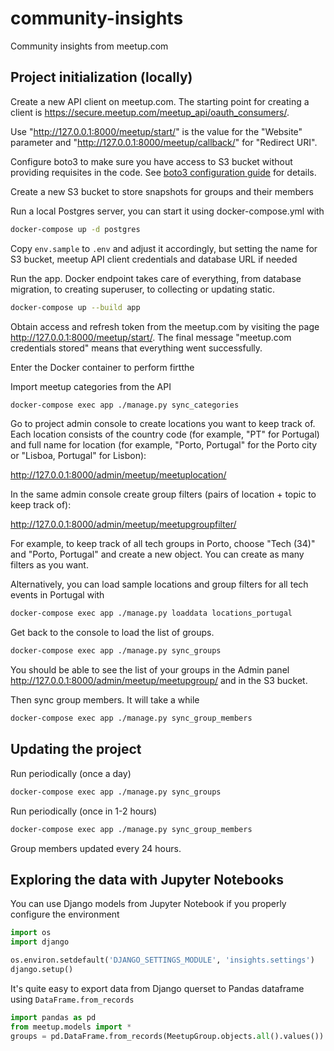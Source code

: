 # community-insights

Community insights from meetup.com

## Project initialization (locally)

Create a new API client on meetup.com. The starting point for creating
a client is https://secure.meetup.com/meetup_api/oauth_consumers/.

Use "http://127.0.0.1:8000/meetup/start/" is the value for the "Website"
parameter and "http://127.0.0.1:8000/meetup/callback/" for "Redirect URI".

Configure boto3 to make sure you have access to S3 bucket without providing
requisites in the code. See [boto3 configuration guide](https://boto3.amazonaws.com/v1/documentation/api/latest/guide/configuration.html)
for details.

Create a new S3 bucket to store snapshots for groups and their members

Run a local Postgres server, you can start it using docker-compose.yml with 

```bash
docker-compose up -d postgres
```
 
Copy `env.sample` to `.env` and adjust it accordingly, but setting the name for
S3 bucket, meetup API client credentials and database URL if needed

Run the app. Docker endpoint takes care of everything, from database migration,
to creating superuser, to collecting or updating static.

```bash
docker-compose up --build app
```

Obtain access and refresh token from the meetup.com by visiting the
page http://127.0.0.1:8000/meetup/start/. The final message
"meetup.com credentials stored" means that everything went successfully.

Enter the Docker container to perform firtthe

Import meetup categories from the API

```bash
docker-compose exec app ./manage.py sync_categories
```

Go to project admin console to create locations you want to keep track of.
Each location consists of the country code (for example, "PT" for Portugal)
and full name for location (for example, "Porto, Portugal" for the Porto city
or "Lisboa, Portugal" for Lisbon):

http://127.0.0.1:8000/admin/meetup/meetuplocation/

In the same admin console create group filters (pairs of location + topic to
keep track of):

http://127.0.0.1:8000/admin/meetup/meetupgroupfilter/

For example, to keep track of all tech groups in Porto, choose "Tech (34)" and
"Porto, Portugal" and create a new object. You can create as many filters as
you want.

Alternatively, you can load sample locations and group filters for all tech
events in Portugal with

```bash
docker-compose exec app ./manage.py loaddata locations_portugal
```

Get back to the console to load the list of groups.

```bash
docker-compose exec app ./manage.py sync_groups
```

You should be able to see the list of your groups in
the Admin panel http://127.0.0.1:8000/admin/meetup/meetupgroup/ and in the 
S3 bucket.

Then sync group members. It will take a while

```bash
docker-compose exec app ./manage.py sync_group_members
```

## Updating the project

Run periodically (once a day)

```bash
docker-compose exec app ./manage.py sync_groups
```

Run periodically (once in 1-2 hours)

```bash
docker-compose exec app ./manage.py sync_group_members
```

Group members updated every 24 hours.


## Exploring the data with Jupyter Notebooks

You can use Django models from Jupyter Notebook if you properly configure
the environment

```python
import os
import django

os.environ.setdefault('DJANGO_SETTINGS_MODULE', 'insights.settings')
django.setup()
```

It's quite easy to export data from Django querset to Pandas dataframe using
`DataFrame.from_records`

```python
import pandas as pd
from meetup.models import *
groups = pd.DataFrame.from_records(MeetupGroup.objects.all().values())
```

